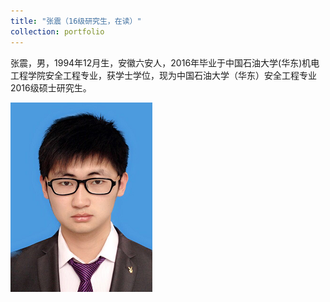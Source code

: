 ```yaml
---
title: "张震（16级研究生，在读）"
collection: portfolio
---
```


张震，男，1994年12月生，安徽六安人，2016年毕业于中国石油大学(华东)机电工程学院安全工程专业，获学士学位，现为中国石油大学（华东）安全工程专业2016级硕士研究生。

![](/images/zhangzhen.png)
